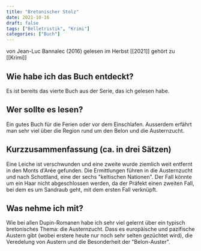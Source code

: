 ```yaml
---
title: "Bretonischer Stolz"
date: 2021-10-16
draft: false
tags: ["Belletristik", "Krimi"]
categories: ["Buch"]
---
```


von Jean-Luc Bannalec (2016)
gelesen im Herbst [[2021]]
gehört zu [[Krimi]]

## Wie habe ich das Buch entdeckt?
Es ist bereits das vierte Buch aus der Serie, das ich gelesen habe.

## Wer sollte es lesen?
Ein gutes Buch für die Ferien oder vor dem Einschlafen. Ausserdem erfährt man sehr viel über die Region rund um den Belon und die Austernzucht.

## Kurzzusammenfassung (ca. in drei Sätzen)
Eine Leiche ist verschwunden und eine zweite wurde ziemlich weit entfernt in den Monts d'Arée gefunden. Die Ermittlungen führen in die Austernzucht und nach Schottland, eine der sechs "keltischen Nationen". Der Fall könnte um ein Haar nicht abgeschlossen werden, da der Präfekt einen zweiten Fall, bei dem es um Sandraub geht, mit dem ersten Fall verknüpft.

## Was nehme ich mit?
Wie bei allen Dupin-Romanen habe ich sehr viel gelernt über ein typisch bretonisches Thema: die Austernzucht. Dass es europäische und pazifische Austern gibt (wobei erstere heute nur noch sehr selten gezüchtet wird), die Veredelung von Austern und die Besonderheit der "Belon-Auster".
